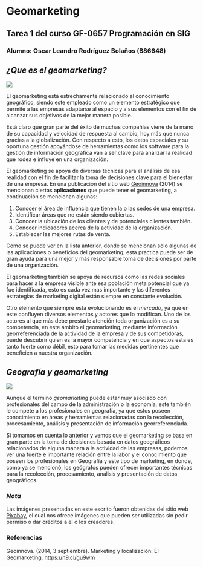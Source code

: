 # Geomarketing  
## Tarea 1 del curso GF-0657 Programación en SIG  
### Alumno: Oscar Leandro Rodríguez Bolaños (B86648)

## ***¿Que es el geomarketing?***

![]( https://cdn.pixabay.com/photo/2013/07/18/10/56/graph-163509_960_720.jpg)

El geomarketing está estrechamente relacionado al conocimiento geográfico, siendo este empleado como un elemento estratégico que permite a las empresas adaptarse al espacio y a sus elementos con el fin de alcanzar sus objetivos de la mejor manera posible. 

Está claro que gran parte del éxito de muchas compañías viene de la mano de su capacidad y velocidad de respuesta al cambio, hoy más que nunca gracias a la globalización. Con respecto a esto, los datos espaciales y su oportuna gestión apoyándose de herramientas como los software para la gestión de información geográfica van a ser clave para analizar la realidad que rodea e influye en una organización.

El geomarketing se apoya de diversas técnicas para el análisis de esa realidad con el fin de facilitar la toma de decisiones clave para el bienestar de una empresa. 
En una publicación del sitio web [Geoinnova](https://geoinnova.org/marketing-y-localizacion-el-geomarketing/) (2014) se mencionan ciertas **aplicaciones** que puede tener el geomarketing, a continuación se mencionan algunas:

1. Conocer el área de influencia que tienen la o las sedes de una empresa.
2. Identificar áreas que no están siendo cubiertas.
3. Conocer la ubicación de los clientes y de potenciales clientes también.
4. Conocer indicadores acerca de la actividad de la organización.
5. Establecer las mejores rutas de venta. 
    
Como se puede ver en la lista anterior, donde se mencionan solo algunas de las aplicaciones o beneficios del geomarketing, esta practica puede ser de gran ayuda para una mejor y más responsable toma de decisiones por parte de una organización. 

El geomarketing también se apoya de recursos como las redes sociales para hacer a la empresa visible ante esa población meta potencial que ya fue identificada, esto es cada vez mas importante y las diferentes estrategias de marketing digital están siempre en constante evolución.

Otro elemento que siempre está evolucionando es el *mercado*, ya que en este confluyen diversos elementos y actores que lo modifican. Uno de los actores al que más debe prestarle atención toda organización es a su competencia, en este ámbito el geomarketing, mediante información georreferenciada de la actividad de la empresa y de sus competidoras, puede descubrir quien es la mayor competencia y en que aspectos esta es tanto fuerte como débil, esto para tomar las medidas pertinentes que beneficien a nuestra organización. 

## ***Geografía y geomarketing***

![]( https://cdn.pixabay.com/photo/2018/01/31/05/43/web-3120321_960_720.png)

Aunque el termino *geomarketing* puede estar muy asociado con profesionales del campo de la administración o la economía, este también le compete a los profesionales en geografía, ya que estos poseen conocimiento en áreas y herramientas relacionadas con la recolección, procesamiento, análisis y presentación de información georreferenciada. 

Si tomamos en cuenta lo anterior y vemos que el geomarketing se basa en gran parte en la toma de decisiones basada en datos geográficos relacionados de alguna manera a la actividad de las empresas, podemos ver una fuerte e importante relación entre la labor y el conocimiento que poseen los profesionales en Geografía y este tipo de marketing, en donde, como ya se mencionó, los geógrafos pueden ofrecer importantes técnicas para la recolección, procesamiento, análisis y presentación de datos geográficos. 


### ***Nota***  
Las imágenes presentadas en este escrito fueron obtenidas del sitio web [Pixabay](https://pixabay.com/es/), el cual nos ofrece imágenes que pueden ser utilizadas sin pedir permiso o dar créditos a el o los creadores. 


### **Referencias**  
Geoinnova. (2014, 3 septiembre). Marketing y localización: El Geomarketing. https://n9.cl/gu9wm
